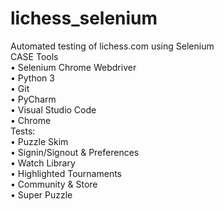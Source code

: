 # lichess_selenium
Automated testing of lichess.com using Selenium\
CASE Tools\
• Selenium Chrome Webdriver\
• Python 3\
• Git\
• PyCharm\
• Visual Studio Code\
• Chrome\
Tests:\
• Puzzle Skim\
• Signin/Signout & Preferences\
• Watch Library\
• Highlighted Tournaments\
• Community & Store\
• Super Puzzle
